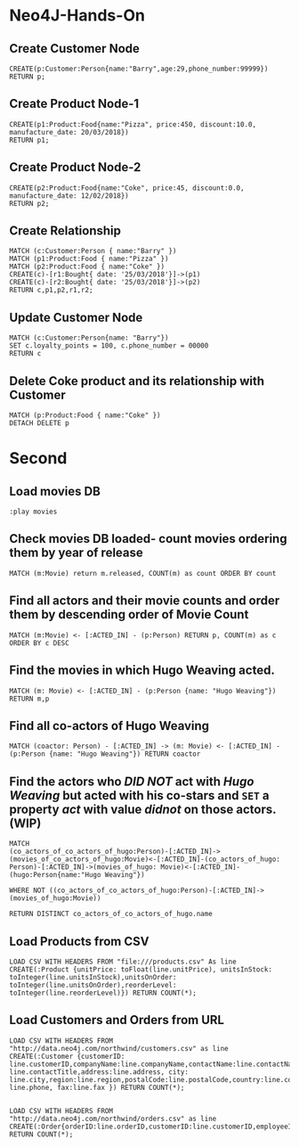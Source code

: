 # Neo4J-Hands-On

## Create Customer Node

``` 
CREATE(p:Customer:Person{name:"Barry",age:29,phone_number:99999})
RETURN p;
```

## Create Product Node-1
``` 
CREATE(p1:Product:Food{name:"Pizza", price:450, discount:10.0, manufacture_date: 20/03/2018})
RETURN p1;
```

## Create Product Node-2
```
CREATE(p2:Product:Food{name:"Coke", price:45, discount:0.0, manufacture_date: 12/02/2018})
RETURN p2;
```

## Create Relationship
``` 
MATCH (c:Customer:Person { name:"Barry" }) 
MATCH (p1:Product:Food { name:"Pizza" }) 
MATCH (p2:Product:Food { name:"Coke" })
CREATE(c)-[r1:Bought{ date: '25/03/2018'}]->(p1)
CREATE(c)-[r2:Bought{ date: '25/03/2018'}]->(p2)
RETURN c,p1,p2,r1,r2;
```

## Update Customer Node
```
MATCH (c:Customer:Person{name: "Barry"}) 
SET c.loyalty_points = 100, c.phone_number = 00000
RETURN c
```

## Delete Coke product and its relationship with Customer

```
MATCH (p:Product:Food { name:"Coke" }) 
DETACH DELETE p

```

# Second

## Load movies DB
```
:play movies
```

## Check movies DB loaded- count movies ordering them by year of release 
```
MATCH (m:Movie) return m.released, COUNT(m) as count ORDER BY count
```

## Find all actors and their movie counts and order them by descending order of Movie Count
```
MATCH (m:Movie) <- [:ACTED_IN] - (p:Person) RETURN p, COUNT(m) as c ORDER BY c DESC
```

## Find the movies in which **Hugo Weaving** acted.

```
MATCH (m: Movie) <- [:ACTED_IN] - (p:Person {name: "Hugo Weaving"}) RETURN m,p
```

## Find all co-actors of **Hugo Weaving**
```
MATCH (coactor: Person) - [:ACTED_IN] -> (m: Movie) <- [:ACTED_IN] - (p:Person {name: "Hugo Weaving"}) RETURN coactor
```

## Find the actors who *DID NOT* act with *Hugo Weaving* but acted with his co-stars and `SET` a property *act* with value *didnot* on those actors. (WIP)
```
MATCH
(co_actors_of_co_actors_of_hugo:Person)-[:ACTED_IN]->(movies_of_co_actors_of_hugo:Movie)<-[:ACTED_IN]-(co_actors_of_hugo: Person)-[:ACTED_IN]->(movies_of_hugo: Movie)<-[:ACTED_IN]-(hugo:Person{name:"Hugo Weaving"})  

WHERE NOT ((co_actors_of_co_actors_of_hugo:Person)-[:ACTED_IN]->(movies_of_hugo:Movie)) 

RETURN DISTINCT co_actors_of_co_actors_of_hugo.name
```

## Load Products from CSV
```
LOAD CSV WITH HEADERS FROM "file:///products.csv" As line
CREATE(:Product {unitPrice: toFloat(line.unitPrice), unitsInStock: toInteger(line.unitsInStock),unitsOnOrder: toInteger(line.unitsOnOrder),reorderLevel: toInteger(line.reorderLevel)}) RETURN COUNT(*);
```
## Load Customers and Orders from URL
```
LOAD CSV WITH HEADERS FROM "http://data.neo4j.com/northwind/customers.csv" as line
CREATE(:Customer {customerID: line.customerID,companyName:line.companyName,contactName:line.contactName,contactTitle: line.contactTitle,address:line.address, city: line.city,region:line.region,postalCode:line.postalCode,country:line.country,phone: line.phone, fax:line.fax }) RETURN COUNT(*);


LOAD CSV WITH HEADERS FROM "http://data.neo4j.com/northwind/orders.csv" as line
CREATE(:Order{orderID:line.orderID,customerID:line.customerID,employeeID:line.employeeID,orderDate:line.orderDate,requiredDate:line.requiredDate,shippedDate:line.shippedDate,shipVia:line.shipVia,freight:line.freight,shipName:line.shipName,shipAddress:line.shipAddress,shipCity:line.shipCity,shipRegion:line.shipRegion,shipPostalCode:line.shipPostalCode,shipCountry:line.shipCountry}) RETURN COUNT(*);
```
